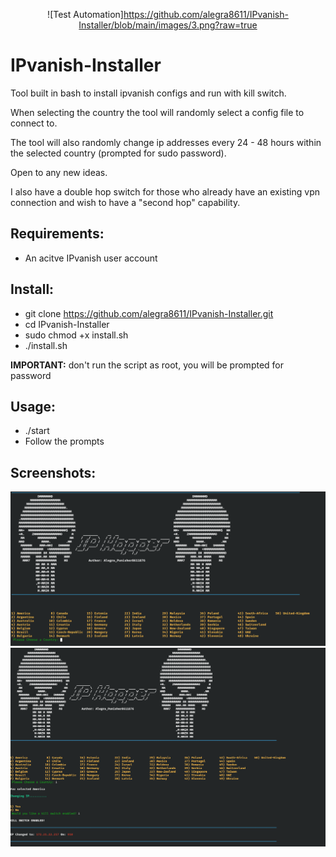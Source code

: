 <span style="display:block;text-align:center">![Test Automation]https://github.com/alegra8611/IPvanish-Installer/blob/main/images/3.png?raw=true</span>

# IPvanish-Installer
Tool built in bash to install ipvanish configs and run with kill switch.

When selecting the country the tool will randomly select a config file to connect to.

The tool will also randomly change ip addresses every 24 - 48 hours within the selected country (prompted for sudo password).

Open to any new ideas.

I also have a double hop switch for those who already have an existing vpn connection and wish to have a "second hop" capability.

Requirements:
-
- An acitve IPvanish user account

Install:
-
- git clone https://github.com/alegra8611/IPvanish-Installer.git
- cd IPvanish-Installer
- sudo chmod +x install.sh
- ./install.sh 

**IMPORTANT:** don't run the script as root, you will be prompted for password

Usage:
-
- ./start
- Follow the prompts

Screenshots:
-

![alt text](https://github.com/alegra8611/IPvanish-Installer/blob/main/images/1.png?raw=true)
![alt text](https://github.com/alegra8611/IPvanish-Installer/blob/main/images/2.png?raw=true)
